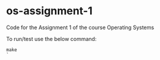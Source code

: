 # os-assignment-1
Code for the Assignment 1 of the course Operating Systems

To run/test use the below command:
```
make
`
